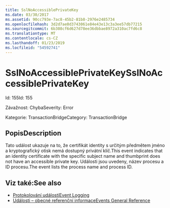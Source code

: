 ```yaml
---
title: SslNoAccessiblePrivateKey
ms.date: 03/30/2017
ms.assetid: 90cc793e-7ac8-45b2-81b8-2976e2485734
ms.openlocfilehash: 3d2d7ae0d3743061e84e43e13c3a3ee57db77215
ms.sourcegitcommit: 6b308cf6d627d78ee36dbbae8972a310ac7fd6c8
ms.translationtype: MT
ms.contentlocale: cs-CZ
ms.lasthandoff: 01/23/2019
ms.locfileid: "54592741"
---
```

# <a name="sslnoaccessibleprivatekey"></a><span data-ttu-id="cc5a6-102">SslNoAccessiblePrivateKey</span><span class="sxs-lookup"><span data-stu-id="cc5a6-102">SslNoAccessiblePrivateKey</span></span>
<span data-ttu-id="cc5a6-103">Id: 155</span><span class="sxs-lookup"><span data-stu-id="cc5a6-103">Id: 155</span></span>  
  
 <span data-ttu-id="cc5a6-104">Závažnost: Chyba</span><span class="sxs-lookup"><span data-stu-id="cc5a6-104">Severity: Error</span></span>  
  
 <span data-ttu-id="cc5a6-105">Kategorie: TransactionBridge</span><span class="sxs-lookup"><span data-stu-id="cc5a6-105">Category: TransactionBridge</span></span>  
  
## <a name="description"></a><span data-ttu-id="cc5a6-106">Popis</span><span class="sxs-lookup"><span data-stu-id="cc5a6-106">Description</span></span>  
 <span data-ttu-id="cc5a6-107">Tato událost ukazuje na to, že certifikát identity s určitým předmětem jméno a kryptografický otisk nemá dostupný privátní klíč.</span><span class="sxs-lookup"><span data-stu-id="cc5a6-107">This event indicates that an identity certificate with the specific subject name and thumbprint does not have an accessible private key.</span></span> <span data-ttu-id="cc5a6-108">Události jsou uvedeny, název procesu a ID procesu.</span><span class="sxs-lookup"><span data-stu-id="cc5a6-108">The event lists the process name and process ID.</span></span>  
  
## <a name="see-also"></a><span data-ttu-id="cc5a6-109">Viz také:</span><span class="sxs-lookup"><span data-stu-id="cc5a6-109">See also</span></span>
- [<span data-ttu-id="cc5a6-110">Protokolování událostí</span><span class="sxs-lookup"><span data-stu-id="cc5a6-110">Event Logging</span></span>](../../../../../docs/framework/wcf/diagnostics/event-logging/index.md)
- [<span data-ttu-id="cc5a6-111">Události – obecné referenční informace</span><span class="sxs-lookup"><span data-stu-id="cc5a6-111">Events General Reference</span></span>](../../../../../docs/framework/wcf/diagnostics/event-logging/events-general-reference.md)
